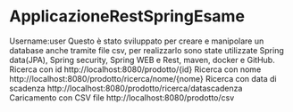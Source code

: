 # ApplicazioneRestSpringEsame
Username:user
Questo è stato sviluppato per creare e manipolare un database anche tramite file csv, per realizzarlo sono state utilizzate Spring data(JPA), Spring security, Spring WEB e Rest, maven, docker e GitHub.
Ricerca con id http://localhost:8080/prodotto/{id}
Ricerca con nome http://localhost:8080/prodotto/ricerca/nome/{nome}
Ricerca con data di scadenza http://localhost:8080/prodotto/ricerca/datascadenza
Caricamento con CSV file http://localhost:8080/prodotto/csv

